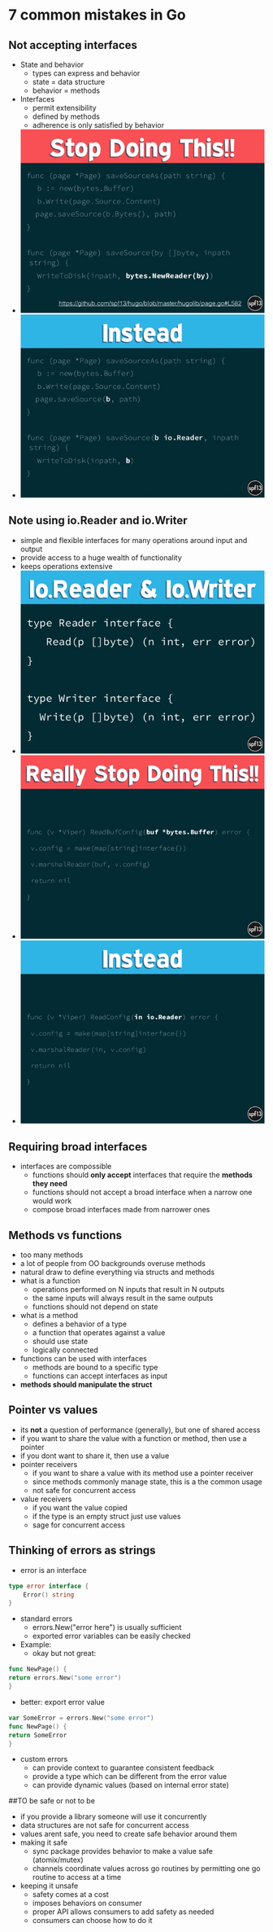 # 7 common mistakes in Go

## Not accepting interfaces

- State and behavior
	- types can express and behavior
	- state = data structure
	- behavior = methods
- Interfaces
	- permit extensibility
	- defined by methods
	- adherence is only satisfied by behavior
- ![](pictures/7-common-mistakes-in-go-2015-14-638.jpg)
- ![](pictures/7-common-mistakes-in-go-2015-15-638.jpg)

## Note using io.Reader and io.Writer

- simple and flexible interfaces for many operations around input and output
- provide access to a huge wealth of functionality
- keeps operations extensive
- ![](pictures/7-common-mistakes-in-go-2015-18-638.jpg)
- ![](pictures/7-common-mistakes-in-go-2015-22-638.jpg)
- ![](pictures/7-common-mistakes-in-go-2015-23-638.jpg)

## Requiring broad interfaces
- interfaces are compossible
	- functions should **only accept** interfaces that require the **methods they need**
	- functions should not accept a broad interface when a narrow one would work
	- compose broad interfaces made from narrower ones

## Methods vs functions
- too many methods
- a lot of people from OO backgrounds overuse methods
- natural draw to define everything via structs and methods
- what is a function
	- operations performed on N inputs that result in N outputs
	- the same inputs will always result in the same outputs
	- functions should not depend on state
- what is a method
	- defines a behavior of a type
	- a function that operates against a value
	- should use state
	- logically connected
- functions can be used with interfaces
	- methods are bound to a specific type
	- functions can accept interfaces as input
- **methods should manipulate the struct**

## Pointer vs values
- its **not** a question of performance (generally), but one of shared access
- if you want to share the value with a function or method, then use a pointer
- if you dont want to share it, then use a value
- pointer receivers
	- if you want to share a value with its method use a pointer receiver
	- since methods commonly manage state, this is a the common usage
	- not safe for concurrent access
- value receivers
	- if you want the value copied
	- if the type is an empty struct just use values
	- sage for concurrent access

## Thinking of errors as strings
- error is an interface

``` go
type error interface {
	Error() string
}
```
- standard errors
	- errors.New("error here") is usually sufficient
	- exported error variables can be easily checked
- Example:
	- okay but not great:

``` go
func NewPage() {
return errors.New("some error")
}
```

   - better: export error value

``` go
var SomeError = errors.New("some error")
func NewPage() {
return SomeError
}
```

- custom errors
	- can provide context to guarantee consistent feedback
	- provide a type which can be different from the error value
	- can provide dynamic values (based on internal error state)


##TO be safe or not to be
- if you provide a library someone will use it concurrently
- data structures are not safe for concurrent access
- values arent safe, you need to create safe behavior around them
- making it safe
	- sync package provides behavior to make a value safe (atomix/mutex)
	- channels coordinate values across go routines by permitting one go routine to access at a time
- keeping it unsafe
	- safety comes at a cost
	- imposes behaviors on consumer
	- proper API allows consumers to add safety as needed
	- consumers can choose how to do it
